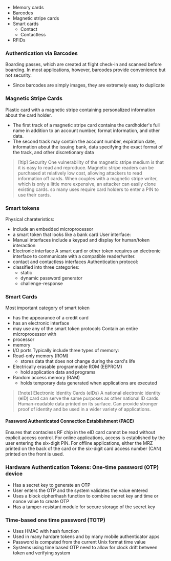 - Memory cards
- Barcodes
- Magnetic stripe cards
- Smart cards
	- Contact
	- Contactless
- RFIDs

### Authentication via Barcodes
Boarding passes, which are created at flight check-in and scanned before boarding.
In most applications, however, barcodes provide convenience but not security.
- Since barcodes are simply images, they are extremely easy to duplicate
### Magnetic Stripe Cards
Plastic card with a magnetic stripe containing personalized information about the card holder.
- The first track of a magnetic stripe card contains the cardholder's full name in addition to an account number, format information, and other data.
- The second track may contain the account number, expiration date, information about the issuing bank, data specifying the exact format of the track, and other discretionary data

>[!tip] Security
>One vulnerability of the magnetic stripe medium is that it is easy to read and reproduce.
>Magnetic stripe readers can be purchased at relatively low cost, allowing attackers to read information off cards. When couples with a magnetic stripe writer, which is only a little more expensive, an attacker can easily clone existing cards. so many uses require card holders to enter a PIN to use their cards.

### Smart tokens
Physical charateristics:
- include an embedded microprocessor
- a smart token that looks like a bank card
User interface:
- Manual interfaces include a keypad and display for human/token interaction
- Electronic interface
A smart card or other token requires an electronic interface to communicate with a compatible reader/writer.
- contact and contactless interfaces
Authentication protocol:
- classified into three categories:
	- static
	- dynamic password generator
	- challenge-response
### Smart Cards
Most important category of smart token 
- has the appearance of a credit card
- has an electronic interface
- may use any of the smart token protocols
Contain an entire microprocessor with 
- processor 
- memory
- I/O ports
Typically include three types of memory:
- Read-only memory (ROM)
	- stores data that does not change during the card's life
- Electrically erasable programmable ROM (EEPROM)
	- hold application data and programs
- Random access memory (RAM)
	- holds temporary data generated when applications are executed

>[!note] Electronic Identity Cards (eIDs)
>A national electronic identity (eID) card can serve the same purposes as other national ID cards. Human-readable data printed on its surface.
>Can provide stronger proof of identity and be used in a wider variety of applications.

#### Password Authenticated Connection Establishment (PACE)
Ensures that contacless RF chip in the eID card cannot be read without explicit access control. For online applications,  access is established by the user entering the six-digit PIN. For offline applications, either the MRZ printed on the back of the card or the six-digit card access number (CAN) printed on the front is used.

### Hardware Authentication Tokens: One-time password (OTP) device
- Has a secret key to generate an OTP
- User enters the OTP and the system validates the value entered
- Uses a block cipher/hash function to combine secret key and time or nonce value to create OTP
- Has a tamper-resistant module for secure storage of the secret key

### Time-based one time password (TOTP)
- Uses HMAC with hash function 
- Used in many hardare tokens and by many mobile authenticator apps
- Password is computed from the current Unix format time value
- Systems using time based OTP need to allow for clock drift between token and verifying system

